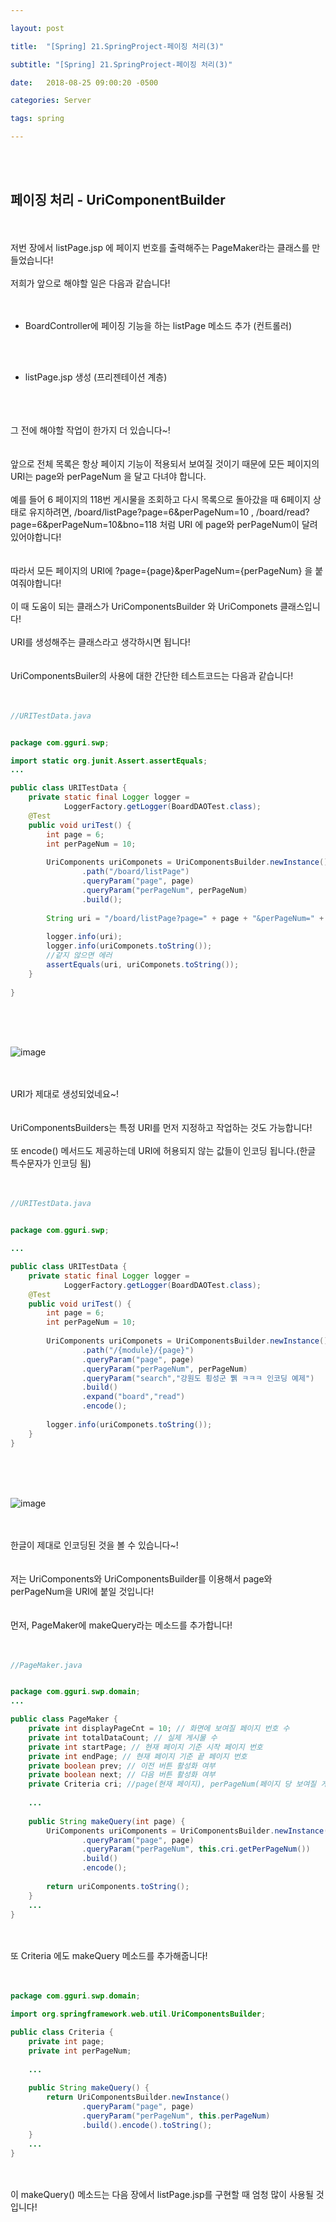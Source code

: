 ```yaml
---

layout: post

title:  "[Spring] 21.SpringProject-페이징 처리(3)"

subtitle: "[Spring] 21.SpringProject-페이징 처리(3)"

date:   2018-08-25 09:00:20 -0500

categories: Server

tags: spring

---
```


<br>
<br>

## 페이징 처리 - UriComponentBuilder

<br>
<br>
저번 장에서 listPage.jsp 에 페이지 번호를 출력해주는 PageMaker라는 클래스를 만들었습니다!
<br>
<br>
저희가 앞으로 해야할 일은 다음과 같습니다!
<br>
<br>
<br>

- BoardController에 페이징 기능을 하는 listPage 메소드 추가 (컨트롤러)

<br>
<br>

- listPage.jsp 생성 (프리젠테이션 계층)

<br>
<br>
<br>
그 전에 해야할 작업이 한가지 더 있습니다~!
<br>
<br>
<br>
앞으로 전체 목록은 항상 페이지 기능이 적용되서 보여질 것이기 때문에 모든 페이지의 URI는 page와 perPageNum 을 달고 다녀야 합니다.
<br>
<br>
예를 들어 6 페이지의 118번 게시물을 조회하고 다시 목록으로 돌아갔을 때 6페이지 상태로 유지하려면, /board/listPage?page=6&perPageNum=10 , /board/read?page=6&perPageNum=10&bno=118 처럼 URI 에 page와 perPageNum이 달려있어야합니다!
<br>
<br>
<br>
따라서 모든 페이지의 URI에 ?page={page}&perPageNum={perPageNum} 을 붙여줘야합니다!
<br>
<br>
이 때 도움이 되는 클래스가 UriComponentsBuilder 와 UriComponets 클래스입니다!
<br>
<br>
URI를 생성해주는 클래스라고 생각하시면 됩니다!
<br>
<br>
<br>
UriComponentsBuiler의 사용에 대한 간단한 테스트코드는 다음과 같습니다!
<br>
<br>
<br>

```java
//URITestData.java


package com.gguri.swp;

import static org.junit.Assert.assertEquals;
...

public class URITestData {
	private static final Logger logger =
			LoggerFactory.getLogger(BoardDAOTest.class);
	@Test
	public void uriTest() {
		int page = 6;
		int perPageNum = 10;
		
		UriComponents uriComponets = UriComponentsBuilder.newInstance()
				.path("/board/listPage")
				.queryParam("page", page)
				.queryParam("perPageNum", perPageNum)
				.build();
		
		String uri = "/board/listPage?page=" + page + "&perPageNum=" + perPageNum;
		
		logger.info(uri);
		logger.info(uriComponets.toString());
		//같지 않으면 에러
		assertEquals(uri, uriComponets.toString());
	}
	
}
```

<br>
<br>
<br>

![image](/image/Spring_image/Spring_image_100.png)

<br>
<br>
URI가 제대로 생성되었네요~!
<br>
<br>
<br>
UriComponentsBuilders는 특정 URI를 먼저 지정하고 작업하는 것도 가능합니다!
<br>
<br>
또 encode() 메서드도 제공하는데 URI에 허용되지 않는 값들이 인코딩 됩니다.(한글 특수문자가 인코딩 됨)
<br>
<br>
<br>

```java
//URITestData.java


package com.gguri.swp;

...

public class URITestData {
	private static final Logger logger =
			LoggerFactory.getLogger(BoardDAOTest.class);
	@Test
	public void uriTest() {
		int page = 6;
		int perPageNum = 10;
		
		UriComponents uriComponets = UriComponentsBuilder.newInstance()
				.path("/{module}/{page}")
				.queryParam("page", page)
				.queryParam("perPageNum", perPageNum)
				.queryParam("search","강원도 횡성군 쀍 ㅋㅋㅋ 인코딩 예제")
				.build()
				.expand("board","read")
				.encode();
		
		logger.info(uriComponets.toString());
	}
}
```

<br>
<br>
<br>

![image](/image/Spring_image/Spring_image_101.png)

<br>
<br>
한글이 제대로 인코딩된 것을 볼 수 있습니다~!
<br>
<br>
<br>
저는 UriComponents와 UriComponentsBuilder를 이용해서 page와 perPageNum을 URI에 붙일 것입니다!
<br>
<br>
<br>
먼저, PageMaker에 makeQuery라는 메소드를 추가합니다!
<br>
<br>
<br>

```java
//PageMaker.java


package com.gguri.swp.domain;
...

public class PageMaker {
	private int displayPageCnt = 10; // 화면에 보여질 페이지 번호 수
	private int totalDataCount; // 실제 게시물 수
	private int startPage; // 현재 페이지 기준 시작 페이지 번호 
	private int endPage; // 현재 페이지 기준 끝 페이지 번호
	private boolean prev; // 이전 버튼 활성화 여부
	private boolean next; // 다음 버튼 활성화 여부
	private Criteria cri; //page(현재 페이지), perPageNum(페이지 당 보여질 게시물의 수)
	
	...
    
	public String makeQuery(int page) {
		UriComponents uriComponents = UriComponentsBuilder.newInstance()
				.queryParam("page", page)
				.queryParam("perPageNum", this.cri.getPerPageNum())
				.build()
				.encode();
				
		return uriComponents.toString();
	}
	...
}
```

<br>
<br>
또 Criteria 에도 makeQuery 메소드를 추가해줍니다!
<br>
<br>
<br>

```java
package com.gguri.swp.domain;

import org.springframework.web.util.UriComponentsBuilder;

public class Criteria {
	private int page;
	private int perPageNum;
	
	...
    
	public String makeQuery() {
		return UriComponentsBuilder.newInstance()
				.queryParam("page", page)
				.queryParam("perPageNum", this.perPageNum)
				.build().encode().toString();
	}
	...
}
```

<br>
<br>
이 makeQuery() 메소드는 다음 장에서 listPage.jsp를 구현할 때 엄청 많이 사용될 것입니다!
